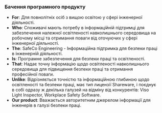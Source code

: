 ### Бачення програмного продукту
- **For**: Для повнолітніх осіб з вищою освітою у сфері інженерної діяльності.
- **Who**: Споживачі мають потребу в інформаційній підтримці для забезпечення належної освітленості навколишнього середовища на робочому місці та отримання поваги від оточуючих у сфері інженерної діяльності.
- **The**: SafeCo Engineering - Інформаційна підтримка для безпеки праці в інженерній діяльності.
- **Is**: Програмне забезпечення для безпеки праці та освітленості.
- **That**: Надає точну інформацію щодо освітленості навколишнього середовища для підвищення безпеки праці та отримання професійної поваги.
- **Unlike**: Відрізняється точністю та інформаційною глибиною щодо освітленості та безпеки праці, має тип лицензії Shareware, і поєднує в собі одразу ж декілька галузей на відміну від конкурентів: Viso Light Inspector, Workplace Safety Software.
- **Our product**: Вважається авторитетним джерелом інформації для інженерів в галузі безпеки праці.
